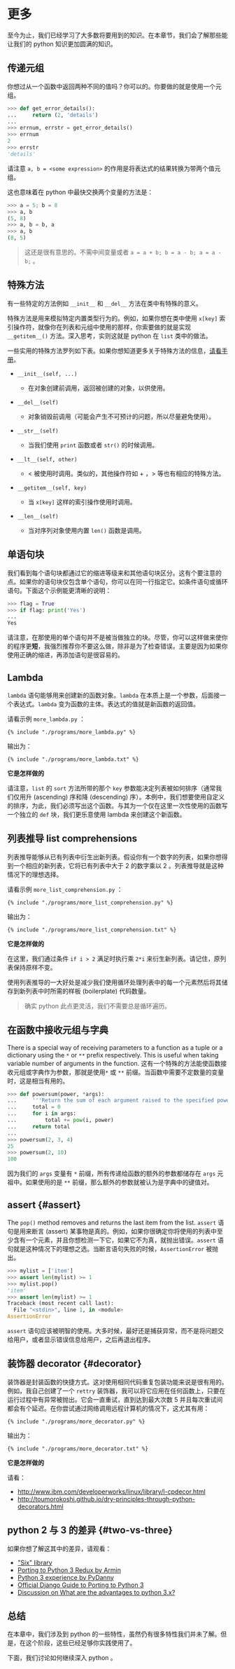 # 更多

至今为止，我们已经学习了大多数将要用到的知识。在本章节，我们会了解那些能让我们的 python 知识更加圆满的知识。

## 传递元组

你想过从一个函数中返回两种不同的值吗？你可以的。你要做的就是使用一个元组。

```python
>>> def get_error_details():
...     return (2, 'details')
...
>>> errnum, errstr = get_error_details()
>>> errnum
2
>>> errstr
'details'
```

请注意 `a, b = <some expression>` 的作用是将表达式的结果转换为带两个值元组。

这也意味着在 python 中最快交换两个变量的方法是：

```python
>>> a = 5; b = 8
>>> a, b
(5, 8)
>>> a, b = b, a
>>> a, b
(8, 5)
```

> 这还是很有意思的。不需中间变量或者 `a = a + b; b = a - b; a = a - b;` 。

## 特殊方法

有一些特定的方法例如 `__init__` 和 `__del__` 方法在类中有特殊的意义。

特殊方法是用来模拟特定内置类型行为的。例如，如果你想在类中使用 `x[key]` 索引操作符，就像你在列表和元组中使用的那样，你索要做的就是实现 `__getitem__()` 方法。深入思考，实则这就是 python 在 `list` 类中的做法。

一些实用的特殊方法罗列如下表。如果你想知道更多关于特殊方法的信息，[请看手册](http://docs.python.org/3/reference/datamodel.html#special-method-names)。

- `__init__(self, ...)`
    - 在对象创建前调用，返回被创建的对象，以供使用。

- `__del__(self)`
    - 对象销毁前调用（可能会产生不可预计的问题，所以尽量避免使用）。

- `__str__(self)`
    - 当我们使用 `print` 函数或者 `str()` 的时候调用。

- `__lt__(self, other)`
    - < 被使用时调用。类似的，其他操作符如 + ，> 等也有相应的特殊方法。

- `__getitem__(self, key)`
    - 当 `x[key]` 这样的索引操作使用时调用。

- `__len__(self)`
    - 当对序列对象使用内置 `len()` 函数是调用。

## 单语句块

我们看到每个语句块都通过它的缩进等级来和其他语句块区分。这有个要注意的点。如果你的语句块仅包含单个语句，你可以在同一行指定它。如条件语句或循环语句。下面这个示例能更清晰的说明：

```python
>>> flag = True
>>> if flag: print('Yes')
...
Yes
```

请注意，在那使用的单个语句并不是被当做独立的块。尽管，你可以这样做来使你的程序更**短**，我强烈推荐你不要这么做，除非是为了检查错误。主要是因为如果你使用正确的缩进，再添加语句是很容易的。

## Lambda

`lambda` 语句能够用来创建新的函数对象。`lambda` 在本质上是一个参数，后面接一个表达式。`lambda` 变为函数的主体。表达式的值就是新函数的返回值。

请看示例 `more_lambda.py` ：

<pre><code class="lang-python">{% include "./programs/more_lambda.py" %}</code></pre>

输出为：

<pre><code>{% include "./programs/more_lambda.txt" %}</code></pre>

**它是怎样做的**

请注意，`list` 的 `sort` 方法所带的那个 `key` 参数能决定列表被如何排序（通常我们仅用升 (ascending) 序和降 (descending) 序）。本例中，我们想要使用自定义的排序，为此，我们必须写出这个函数。与其为一个仅在这里一次性使用的函数写一个独立的 `def` 块，我们更乐意使用 lambda 来创建这个新函数。

## 列表推导 list comprehensions

列表推导能够从已有列表中衍生出新列表。假设你有一个数字的列表，如果你想得到一个相应的新列表，它将已有列表中大于 2 的数字乘以 2 。列表推导就是这种情况下的理想选择。

请看示例 `more_list_comprehension.py` ：

<pre><code class="lang-python">{% include "./programs/more_list_comprehension.py" %}</code></pre>

输出为：

<pre><code>{% include "./programs/more_list_comprehension.txt" %}</code></pre>

**它是怎样做的**

在这里，我们通过条件 `if i > 2` 满足时执行乘 `2*i` 来衍生新列表。请记住，原列表保持原样不变。

使用列表推导的一大好处是减少我们使用循环处理列表中的每一个元素然后将其储存到新列表中时所需的样板 (boilerplate) 代码数量。

> 确实 python 此点更灵活，我们不需要总是循环遍历。

## 在函数中接收元组与字典

There is a special way of receiving parameters to a function as a tuple or a dictionary using the `*` or `**` prefix respectively. This is useful when taking variable number of arguments in the function.
这有一个特殊的方法能使函数接收元组或字典作为参数，那就是使用`*` 或 `**` 前缀。当函数中需要不定数量的变量时，这是相当有用的。

```python
>>> def powersum(power, *args):
...     '''Return the sum of each argument raised to the specified power.'''
...     total = 0
...     for i in args:
...         total += pow(i, power)
...     return total
...
>>> powersum(2, 3, 4)
25
>>> powersum(2, 10)
100
```

因为我们的 `args` 变量有 `*` 前缀，所有传递给函数的额外的参数都储存在 `args` 元祖中。如果使用的是 `**` 前缀，那么额外的参数就被认为是字典中的键值对。

## assert {#assert}

The `pop()` method removes and returns the last item from the list.
`assert` 语句是用来断言 (assert) 某事物是真的。例如，如果你很确定你将使用的列表中至少含有一个元素，并且你想检测一下它，如果它不为真，就抛出错误。`assert` 语句就是这种情况下的理想之选。当断言语句失败的时候，`AssertionError` 被抛出。

```python
>>> mylist = ['item']
>>> assert len(mylist) >= 1
>>> mylist.pop()
'item'
>>> assert len(mylist) >= 1
Traceback (most recent call last):
  File "<stdin>", line 1, in <module>
AssertionError
```

`assert` 语句应该被明智的使用。大多时候，最好还是捕获异常，而不是将问题交给用户，或者显示错误信息给用户，之后再退出程序。

## 装饰器 decorator {#decorator}

装饰器是封装函数的快捷方式。这对使用相同代码重复包装功能来说是很有用的。例如，我自己创建了一个 `rettry` 装饰器，我可以将它应用在任何函数上，只要在运行过程中有异常被抛出。它会一直重试，直到达到最大次数 5 并且每次重试间都会有个延迟。在你尝试通过网络调用远程计算机的情况下，这尤其有用：

<pre><code class="lang-python">{% include "./programs/more_decorator.py" %}</code></pre>

输出为：

<pre><code>{% include "./programs/more_decorator.txt" %}</code></pre>

**它是怎样做的**

请看：

- http://www.ibm.com/developerworks/linux/library/l-cpdecor.html
- http://toumorokoshi.github.io/dry-principles-through-python-decorators.html

## python 2 与 3 的差异 {#two-vs-three}

如果你想了解这其中的差异，请观看：

- ["Six" library](http://pythonhosted.org/six/)
- [Porting to Python 3 Redux by Armin](http://lucumr.pocoo.org/2013/5/21/porting-to-python-3-redux/)
- [Python 3 experience by PyDanny](http://pydanny.com/experiences-with-django-python3.html)
- [Official Django Guide to Porting to Python 3](https://docs.djangoproject.com/en/dev/topics/python3/)
- [Discussion on What are the advantages to python 3.x?](http://www.reddit.com/r/Python/comments/22ovb3/what_are_the_advantages_to_python_3x/)

## 总结

在本章中，我们涉及到 python 的一些特性，虽然仍有很多特性我们并未了解。但是，在这个阶段，这些已经足够你实践使用了。

下面，我们讨论如何继续深入 python 。
